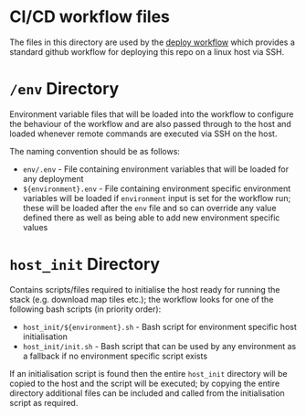 # CI/CD workflow files
The files in this directory are used by the [deploy workflow](./workflows/deploy.yml) which provides a standard
github workflow for deploying this repo on a linux host via SSH.

# `/env` Directory
Environment variable files that will be loaded into the workflow to configure the behaviour of the workflow and are also
passed through to the host and loaded whenever remote commands are executed via SSH on the host.

The naming convention should be as follows:

* `env/.env` - File containing environment variables that will be loaded for any deployment
* `${environment}.env` - File containing environment specific environment variables will be loaded if `environment` input
is set for the workflow run; these will be loaded after the `env` file and so can override any value defined there as well
as being able to add new environment specific values

# `host_init` Directory
Contains scripts/files required to initialise the host ready for running the stack (e.g. download map tiles etc.);
the workflow looks for one of the following bash scripts (in priority order):

* `host_init/${environment}.sh` - Bash script for environment specific host initialisation
* `host_init/init.sh` - Bash script that can be used by any environment as a fallback if no environment specific script
exists

If an initialisation script is found then the entire `host_init` directory will be copied to the host and the script
will be executed; by copying the entire directory additional files can be included and called from the initialisation
script as required.
